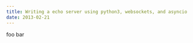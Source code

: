 ```yaml
---
title: Writing a echo server using python3, websockets, and asyncio
date: 2013-02-21
---
```


foo bar

<!-- more -->
